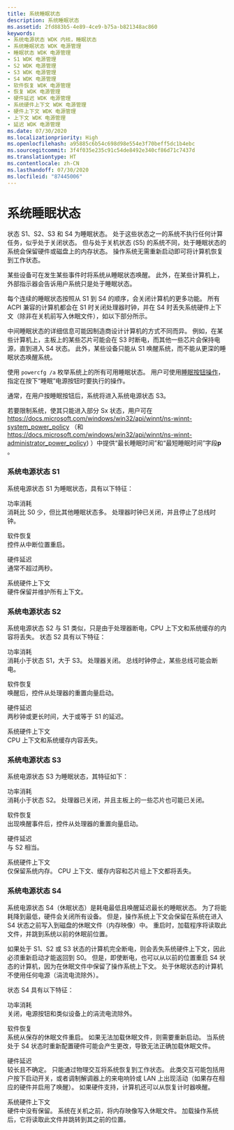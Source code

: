 ```yaml
---
title: 系统睡眠状态
description: 系统睡眠状态
ms.assetid: 2fd883b5-4e89-4ce9-b75a-b821348ac860
keywords:
- 系统电源状态 WDK 内核，睡眠状态
- 系统睡眠状态 WDK 电源管理
- 睡眠状态 WDK 电源管理
- S1 WDK 电源管理
- S2 WDK 电源管理
- S3 WDK 电源管理
- S4 WDK 电源管理
- 软件恢复 WDK 电源管理
- 恢复 WDK 电源管理
- 硬件延迟 WDK 电源管理
- 系统硬件上下文 WDK 电源管理
- 硬件上下文 WDK 电源管理
- 上下文 WDK 电源管理
- 延迟 WDK 电源管理
ms.date: 07/30/2020
ms.localizationpriority: High
ms.openlocfilehash: a95885c6b54c698d98e554e3f70beff5dc1b4ebc
ms.sourcegitcommit: 3f4f035e235c91c54de8492e340cf86d71c7437d
ms.translationtype: HT
ms.contentlocale: zh-CN
ms.lasthandoff: 07/30/2020
ms.locfileid: "87445006"
---
```

# <a name="system-sleeping-states"></a>系统睡眠状态





状态 S1、S2、S3 和 S4 为睡眠状态。 处于这些状态之一的系统不执行任何计算任务，似乎处于关闭状态。 但与处于关机状态 (S5) 的系统不同，处于睡眠状态的系统会保留硬件或磁盘上的内存状态。 操作系统无需重新启动即可将计算机恢复到工作状态。

某些设备可在发生某些事件时将系统从睡眠状态唤醒。 此外，在某些计算机上，外部指示器会告诉用户系统只是处于睡眠状态。

每个连续的睡眠状态按照从 S1 到 S4 的顺序，会关闭计算机的更多功能。 所有 ACPI 兼容的计算机都会在 S1 时关闭处理器时钟，并在 S4 时丢失系统硬件上下文（除非在关机前写入休眠文件），如以下部分所示。

中间睡眠状态的详细信息可能因制造商设计计算机的方式不同而异。 例如，在某些计算机上，主板上的某些芯片可能会在 S3 时断电，而其他一些芯片会保持电源，直到进入 S4 状态。 此外，某些设备只能从 S1 唤醒系统，而不能从更深的睡眠状态唤醒系统。

使用 `powercfg /a` 枚举系统上的所有可用睡眠状态。 用户可使用[睡眠按钮操作](https://docs.microsoft.com/windows-hardware/customize/power-settings/power-button-and-lid-settings-sleep-button-action)，指定在按下“睡眠”电源按钮时要执行的操作。

通常，在用户按睡眠按钮后，系统将进入系统电源状态 S3。

若要限制系统，使其只能进入部分 Sx 状态，用户可在 https://docs.microsoft.com/windows/win32/api/winnt/ns-winnt-system_power_policy （和 https://docs.microsoft.com/windows/win32/api/winnt/ns-winnt-administrator_power_policy) ）中提供“最长睡眠时间”和“最短睡眠时间”字段**p** 。 

### <a name="system-power-state-s1"></a>系统电源状态 S1

系统电源状态 S1 为睡眠状态，具有以下特征：

<a href="" id="power-consumption"></a>功率消耗  
消耗比 S0 少，但比其他睡眠状态多。 处理器时钟已关闭，并且停止了总线时钟。

<a href="" id="software-resumption"></a>软件恢复  
控件从中断位置重启。

<a href="" id="hardware-latency"></a>硬件延迟  
通常不超过两秒。

<a href="" id="system-hardware-context"></a>系统硬件上下文  
硬件保留并维护所有上下文。

### <a name="system-power-state-s2"></a>系统电源状态 S2

系统电源状态 S2 与 S1 类似，只是由于处理器断电，CPU 上下文和系统缓存的内容将丢失。 状态 S2 具有以下特征：

<a href="" id="power-consumption"></a>功率消耗  
消耗小于状态 S1，大于 S3。 处理器关闭。 总线时钟停止，某些总线可能会断电。

<a href="" id="software-resumption"></a>软件恢复  
唤醒后，控件从处理器的重置向量启动。

<a href="" id="hardware-latency"></a>硬件延迟  
两秒钟或更长时间，大于或等于 S1 的延迟。

<a href="" id="system-hardware-context"></a>系统硬件上下文  
CPU 上下文和系统缓存内容丢失。

### <a name="system-power-state-s3"></a>系统电源状态 S3

系统电源状态 S3 为睡眠状态，其特征如下：

<a href="" id="power-consumption"></a>功率消耗  
消耗小于状态 S2。 处理器已关闭，并且主板上的一些芯片也可能已关闭。

<a href="" id="software-resumption"></a>软件恢复  
出现唤醒事件后，控件从处理器的重置向量启动。

<a href="" id="hardware-latency"></a>硬件延迟  
与 S2 相当。

<a href="" id="system-hardware-context"></a>系统硬件上下文  
仅保留系统内存。 CPU 上下文、缓存内容和芯片组上下文都将丢失。

### <a name="system-power-state-s4"></a>系统电源状态 S4

系统电源状态 S4（休眠状态）是耗电最低且唤醒延迟最长的睡眠状态。 为了将能耗降到最低，硬件会关闭所有设备。 但是，操作系统上下文会保留在系统在进入 S4 状态之前写入到磁盘的休眠文件（内存映像）中。 重启时，加载程序将读取此文件，并跳到系统以前的休眠前位置。

如果处于 S1、S2 或 S3 状态的计算机完全断电，则会丢失系统硬件上下文，因此必须重新启动才能返回到 S0。 但是，即使断电，也可以从以前的位置重启 S4 状态的计算机，因为在休眠文件中保留了操作系统上下文。 处于休眠状态的计算机不使用任何电源（涓流电流除外）。

状态 S4 具有以下特征：

<a href="" id="power-consumption"></a>功率消耗  
关闭，电源按钮和类似设备上的涓流电流除外。

<a href="" id="software-resumption"></a>软件恢复  
系统从保存的休眠文件重启。 如果无法加载休眠文件，则需要重新启动。 当系统处于 S4 状态时重新配置硬件可能会产生更改，导致无法正确加载休眠文件。

<a href="" id="hardware-latency"></a>硬件延迟  
较长且不确定。 只能通过物理交互将系统恢复到工作状态。 此类交互可能包括用户按下启动开关，或者调制解调器上的来电响铃或 LAN 上出现活动（如果存在相应的硬件并启用了唤醒）。 如果硬件支持，计算机还可以从恢复计时器唤醒。

<a href="" id="system-hardware-context"></a>系统硬件上下文  
硬件中没有保留。 系统在关机之前，将内存映像写入休眠文件。 加载操作系统后，它将读取此文件并跳转到其之前的位置。

 

 





